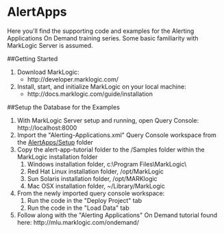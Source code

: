 # AlertApps
Here you'll find the supporting code and examples for the Alerting Applications On Demand training series.  Some basic familiarity with MarkLogic Server is assumed.

##Getting Started
<ol>
<li>Download MarkLogic:
  <ul>
    <li>http://developer.marklogic.com/
  </ul>
<li>Install, start, and initialize MarkLogic on your local machine:
  <ul>
    <li>http://docs.marklogic.com/guide/installation
  </ul>
</ol>
##Setup the Database for the Examples
<ol>
<li>With MarkLogic Server setup and running, open Query Console:  http://localhost:8000
<li>Import the "Alerting-Applications.xml" Query Console workspace from the <a href="https://github.com/MarkLogicUniversity/AlertApps/tree/master/Setup">AlertApps/Setup</a> folder
<li>Copy the alert-app-tutorial folder to the /Samples folder within the MarkLogic installation folder
  <ol>
    <li>Windows installation folder, c:\Program Files\MarkLogic\
    <li>Red Hat Linux installation folder, /opt/MarkLogic
    <li>Sun Solaris installation folder, /opt/MARKlogic
    <li>Mac OSX installation folder, ~/Library/MarkLogic
  </ol>
<li>From the newly imported query console workspace:
  <ol>
    <li>Run the code in the "Deploy Project" tab
    <li>Run the code in the "Load Data" tab
  </ol>
<li>Follow along with the "Alerting Applications" On Demand tutorial found here:  http://mlu.marklogic.com/ondemand/
</ol>
